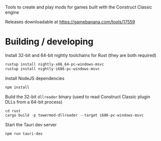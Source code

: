 Tools to create and play mods for games built with the Construct Classic engine

Releases downloadable at https://gamebanana.com/tools/17559

# Building / developing

Install 32-bit and 64-bit nightly toolchains for Rust (they are both required)
```powershell
rustup install nightly-x86_64-pc-windows-msvc
rustup install nightly-i686-pc-windows-msvc
```

Install NodeJS dependencies
```powershell
npm install
```

Build the 32-bit `dllreader` binary (used to read Construct Classic plugin DLLs from a 64-bit process)
```powershell
cd rust
cargo build -p towermod-dllreader --target i686-pc-windows-msvc
```

Start the Tauri dev server
```powershell
npm run tauri-dev
```
